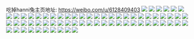 吃掉hanni兔主页地址: https://weibo.com/u/6128409403 
![](https://wx4.sinaimg.cn/mw2000/006GKbeXly1h9i48dzvdfj30u0140qfs.jpg) 
![](https://wx4.sinaimg.cn/mw2000/006GKbeXly1h9i48eckc3j30wi0wiaig.jpg) 
![](https://wx4.sinaimg.cn/mw2000/006GKbeXly1h9i29d4i0aj30u0140afb.jpg) 
![](https://wx4.sinaimg.cn/mw2000/006GKbeXly1h9i29o44jzj30u01407b7.jpg) 
![](https://wx4.sinaimg.cn/mw2000/006GKbeXly1h9i29e97zij30ef0efabf.jpg) 
![](https://wx4.sinaimg.cn/mw2000/006GKbeXly1h9i29ek6ibj30wi0wiaig.jpg) 
![](https://wx4.sinaimg.cn/mw2000/006GKbeXly1h9gg162p2aj30u01uo0z9.jpg) 
![](https://wx4.sinaimg.cn/mw2000/006GKbeXly1h9fwem9v6ej30u0140n6h.jpg) 
![](https://wx4.sinaimg.cn/mw2000/006GKbeXly1h9fun10xtwj30u0140gy6.jpg) 
![](https://wx4.sinaimg.cn/mw2000/006GKbeXly1h9crn276vdj30u0140jz9.jpg) 
![](https://wx4.sinaimg.cn/mw2000/006GKbeXly1h9crn335dej30tt0tttfu.jpg) 
![](https://wx4.sinaimg.cn/mw2000/006GKbeXly1h9co7037kzj30qo0xb44x.jpg) 
![](https://wx4.sinaimg.cn/mw2000/006GKbeXly1h9ckvf665mj30fh0apmyd.jpg) 
![](https://wx4.sinaimg.cn/mw2000/006GKbeXly1h9ckvgf0elj30zk1betd6.jpg) 
![](https://wx4.sinaimg.cn/mw2000/006GKbeXly1h999ntefmcj30t612wn56.jpg) 
![](https://wx4.sinaimg.cn/mw2000/006GKbeXly1h90zyeyqbej30u01uowh7.jpg) 
![](https://wx4.sinaimg.cn/mw2000/006GKbeXgy1h8suhd1sicj30u01uoaeg.jpg) 
![](https://wx4.sinaimg.cn/mw2000/006GKbeXgy1h8s4fap197j30qo0qojsx.jpg) 
![](https://wx4.sinaimg.cn/mw2000/006GKbeXgy1h8s4fb2yc9j30sg0sgabu.jpg) 
![](https://wx4.sinaimg.cn/mw2000/006GKbeXgy1h8s4fbedr7j30qo0qogmq.jpg) 
![](https://wx4.sinaimg.cn/mw2000/006GKbeXgy1h8s4fbrrwdj30sg0sgdhc.jpg) 
![](https://wx4.sinaimg.cn/mw2000/006GKbeXgy1h8s4fc3eeij30rw0rwwgi.jpg) 
![](https://wx4.sinaimg.cn/mw2000/006GKbeXgy1h8s4fcl2rwj30pu0rs40t.jpg) 
![](https://wx4.sinaimg.cn/mw2000/006GKbeXgy1h8rysfoh9ij30u01uowox.jpg) 
![](https://wx4.sinaimg.cn/mw2000/006GKbeXgy1h8rysg78k3j30u01uo12t.jpg) 
![](https://wx4.sinaimg.cn/mw2000/006GKbeXgy1h8rktnfc3ej30u01uodkp.jpg) 
![](https://wx4.sinaimg.cn/mw2000/006GKbeXgy1h8rku5x6msj30r21c343a.jpg) 
![](https://wx4.sinaimg.cn/mw2000/006GKbeXgy1h8rkuj2ivej30r21c278n.jpg) 
![](https://wx4.sinaimg.cn/mw2000/006GKbeXgy1h8qrdrur48j30u01uoagj.jpg) 
![](https://wx4.sinaimg.cn/mw2000/006GKbeXgy1h8pmi5atmxj30u01uotef.jpg) 
![](https://wx4.sinaimg.cn/mw2000/006GKbeXgy1h8p6b6t04sj30r209cwg0.jpg) 
![](https://wx4.sinaimg.cn/mw2000/006GKbeXgy1h8ob9o7rbgj30j50j63yb.jpg) 
![](https://wx4.sinaimg.cn/mw2000/006GKbeXgy1h8ni9ln91hj30u01uoabs.jpg) 
![](https://wx4.sinaimg.cn/mw2000/006GKbeXgy1h8ni9vqxaqj30u01uogs5.jpg) 
![](https://wx4.sinaimg.cn/mw2000/006GKbeXgy1h8631hauwaj31400u0784.jpg) 
![](https://wx4.sinaimg.cn/mw2000/006GKbeXgy1h8631hogt2j31400u0jvd.jpg) 
![](https://wx4.sinaimg.cn/mw2000/006GKbeXgy1h7xmtz9ty4j30qo1n9n1n.jpg) 
![](https://wx4.sinaimg.cn/mw2000/006GKbeXgy1h7xmtzxbxrj30qo1n90xa.jpg) 
![](https://wx4.sinaimg.cn/mw2000/006GKbeXgy1h7mcneykqej307h0cp74f.jpg) 
![](https://wx4.sinaimg.cn/mw2000/006GKbeXgy1h7mcnfcsahj308m0bnmxd.jpg) 
![](https://wx4.sinaimg.cn/mw2000/006GKbeXgy1h7mcnfp8ntj30dm0en3z5.jpg) 
![](https://wx4.sinaimg.cn/mw2000/006GKbeXgy1h7mcng9h29j306o0bedfy.jpg) 
![](https://wx4.sinaimg.cn/mw2000/006GKbeXgy1h7mcngmqcgj308j0cadg1.jpg) 
![](https://wx4.sinaimg.cn/mw2000/006GKbeXgy1h7mcnh1hvxj30bi0c7q3a.jpg) 
![](https://wx4.sinaimg.cn/mw2000/006GKbeXgy1h7mcnhc2zpj309u0coglw.jpg) 
![](https://wx4.sinaimg.cn/mw2000/006GKbeXgy1h7mcnhoo1fj30de0cit97.jpg) 
![](https://wx4.sinaimg.cn/mw2000/006GKbeXgy1h7mcni1gfgj306z0dn3yq.jpg) 
![](https://wx4.sinaimg.cn/mw2000/006GKbeXgy1h7mcnicy9kj307r0dvq37.jpg) 
![](https://wx4.sinaimg.cn/mw2000/006GKbeXgy1h7mcniojghj309g0d3mxi.jpg) 
![](https://wx4.sinaimg.cn/mw2000/006GKbeXgy1h7mcnizvk7j308q0diq39.jpg) 
![](https://wx4.sinaimg.cn/mw2000/006GKbeXgy1h7mcnjcmtdj30b60bu0t4.jpg) 
![](https://wx4.sinaimg.cn/mw2000/006GKbeXgy1h7mcnkaslij308n0btaab.jpg) 
![](https://wx4.sinaimg.cn/mw2000/006GKbeXgy1h7mcnkloazj30740cgq32.jpg) 
![](https://wx4.sinaimg.cn/mw2000/006GKbeXgy1h7mcnl4jb6j308y0cgt8z.jpg) 
![](https://wx4.sinaimg.cn/mw2000/006GKbeXgy1h7mcnlkqo4j309u0dh3yw.jpg) 
![](https://wx4.sinaimg.cn/mw2000/006GKbeXgy1h7mcnlvydbj30av0fgq3f.jpg) 
![](https://wx4.sinaimg.cn/mw2000/006GKbeXgy1h6vwtukntqj30i00h1mxh.jpg) 
![](https://wx4.sinaimg.cn/mw2000/006GKbeXgy1h6vwtuzpgsj30ff0f9aab.jpg) 
![](https://wx4.sinaimg.cn/mw2000/006GKbeXgy1h6vvg9is4vj30u0140djd.jpg) 
![](https://wx4.sinaimg.cn/mw2000/006GKbeXgy1h6vvg9wcrfj30u0140n0e.jpg) 
![](https://wx4.sinaimg.cn/mw2000/006GKbeXgy1h6j2reukfij30n00gfq32.jpg) 
![](https://wx4.sinaimg.cn/mw2000/006GKbeXgy1h6j2rfd817j30n00gfwfi.jpg) 
![](https://wx4.sinaimg.cn/mw2000/006GKbeXgy1h6j2rfwi9sj30pc0i5wfk.jpg) 
![](https://wx4.sinaimg.cn/mw2000/006GKbeXgy1h6j2rged7vj30wi0o0gmy.jpg) 
![](https://wx4.sinaimg.cn/mw2000/006GKbeXgy1h6j2rgwgpfj30wi0o2abf.jpg) 
![](https://wx4.sinaimg.cn/mw2000/006GKbeXgy1h6j2rhk3yfj30zk0qodrm.jpg) 
